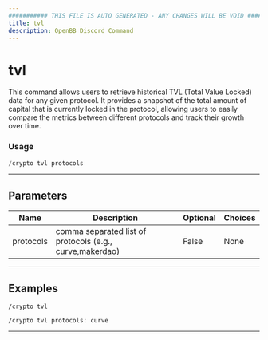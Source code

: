 ```yaml
---
########### THIS FILE IS AUTO GENERATED - ANY CHANGES WILL BE VOID ###########
title: tvl
description: OpenBB Discord Command
---
```


# tvl

This command allows users to retrieve historical TVL (Total Value Locked) data for any given protocol. It provides a snapshot of the total amount of capital that is currently locked in the protocol, allowing users to easily compare the metrics between different protocols and track their growth over time.

### Usage

```python wordwrap
/crypto tvl protocols
```

---

## Parameters

| Name | Description | Optional | Choices |
| ---- | ----------- | -------- | ------- |
| protocols | comma separated list of protocols (e.g., curve,makerdao) | False | None |


---

## Examples

```
/crypto tvl
```

```
/crypto tvl protocols: curve
```

---
